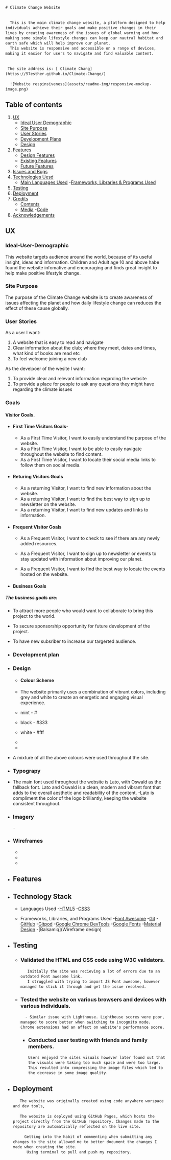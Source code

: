     # Climate Change Website 


      This is the main climate change website, a platform designed to help individuals achieve their goals and make positive changes in their lives by creating awareness of the issues of global warming and how making some simple lifestyle changes can keep our nautral habitat and earth safe which will help improve our planet. 
      This website is responsive and accessible on a range of devices, making it easier for users to navigate and find valuable content.
 
  
     The site address is: [ Climate Chang](https://57esther.github.io/Climate-Change/)

      ![Website respinsiveness](assets/readme-img/responsive-mockup-image.png)


## Table of contents

1. [UX](#UX)
   - [Ideal User Demographic](#Ideal-User-Demographic)
   - [Site Purpose](#site-purpose)
   - [User Stories](#User-Stories)
   - [Development Plans](#Development-Plans)
   - [Design](#Designs)
2. [Features](#Features)
   - [Design Features](#Design-Features)
   - [Existing Features](#Existing-Features)
   - [Future Features](#Future-Features)
3. [Issues and Bugs](#Issues-and-Bugs)
4. [Technologies Uesd](#Technoloies-Used)
   - [Main Languages Used](#Main-Language-Used)
   -[Frameworks, Libraries & Programs Used](#Frameworks,-Libraries-&-Programs-Used)
5. [Testing](#Testing)
6. [Deployment](#Deployment)
7. [Credits](#Credits)
   - [Contents](#Credits)
   - [Media](#Media)
   -[Code](#Code)
8. [Acknowledgements](#Acknowledgements)



## UX

### Ideal-User-Demographic
This website targets audience around the world, because of its useful insight, ideas and information. Children and Adult age 10 and above habe found the website infomative and encouraging and finds great insight to help make positive lifestyle change.

### Site Purpose

The purpose of the Climate Change website is  to create awareness of issues affecting the planet and how daily lifestyle change can reduces the effect of these cause globally.

### User Stories

As a user I want:

1. A website that is easy to read and navigate
2. Clear information about the club; where they meet, dates and times, what kind of books are read etc
3. To feel welcome joining a new club

As the develpoer of the wesite I want:

1. To provide clear and relevant information regarding the website
2. To provide a place for people to ask any questions they might have regarding the climate issues

### Goals

#### Visitor Goals.

-  #### First Time Visitors Goals-

    - As a First Time Visitor, I want to easily understand the purpose of the website.
    - As a First Time Visitor, I want to be able to easily navigate throughout the website to find content.
    - As a First Time Visitor, I want to locate their social media links to follow them on social media.


 -  #### Returing Visitors Goals

    - As a returning Visitor, I want to find new information about the website.
    - As a returning Visitor, I want to find the best way to sign up to newsletter on the website.
    - As a returning Visitor, I want to find new updates and  links to information.

-   #### Frequent Visitor Goals

    - As a Frequent Visitor, I want to check to see if there are any newly added resources.
    - As a Frequent Visitor, I want to sign up to newsletter or events to stay updated with information about improving our planet.

    - As a Frequent Visitor, I want to find the best way to locate the events hosted on the website.


-  #### Business Goals

 ##### The business goals are:

- To attract more people who would want to collaborate to bring this project to the world.
- To secure sponsorship opportunity for future development of the project.
- To have new subsriber to increase our targerted audience.

-  ### Development plan

- ### Design


   - #### Colour Scheme

   - The website primarily uses a combination of vibrant colors, including grey and white to create an energetic and engaging visual experience.

   - mint - #
   - black - #333
   - white - #fff
   -
   -
- A mixture of all the above colours were used throughout the site.




- ### Typograpy

-  The main font used throughout the website is Lato, with Oswald as the fallback font. Lato and Oswald is a clean, modern  and vibrant font that adds to the overall aesthetic and readability of the content.
 -Lato is compliment the color of the logo brilliantly, keeping the website consistent throughout.

- ### Imagery
      -

- ### Wireframes

   -

  -

  -


- ## Features





- ## Technology Stack

   - Languages Used
        -[HTML5]( https://developer.mozilla.org/en-US/docs/Glossary/HTML5)
        -[CSS3]( https://developer.mozilla.org/en-US/docs/Web/CSS)

   - Frameworks, Libraries, and Programs Used 
       -[Font Awesome](https://fontawesome.com/)
       -[Git](https://git-scm.com/)
       -[GitHub](https://github.com/)
       -[Gitpod](https://www.gitpod.io/)
       -[Google Chrome DevTools](https://developer.chrome.com/docs/devtools/) 
       -[Google Fonts](https://fonts.google.com/)
       -[Material Design](https://material.io/resources/color/#!/)
       -[Balsamiq](Wireframe design)

- ## Testing

   - ### Validated the HTML and CSS code using W3C validators.
            Initially the site was recieving a lot of errors due to an outdated Font awesome link.
            I struggled with trying to import JS Font awesome, however managed to stick it through and get the issue resolved.

   - ### Tested the website on various browsers and devices with various individuals.
           - Similar issue with Lighthouse. Lighthouse scores were poor, managed to score better when switching to incognito mode. Chrome extensions had an affect on website's performance score.

       - ### Conducted user testing with friends and family members.
             Users enjoyed the sites visuals however later found out that the visuals were taking too much space and were too large. This resulted into compressing the image files which led to the decrease in some image quality.

- ## Deployment
         
         The website was originally created using code anywhere worspace and dev tools,

         The website is deployed using GitHub Pages, which hosts the project directly from the GitHub repository. Changes made to the repository are automatically reflected on the live site.

           Getting into the habit of commenting when submitting any changes to the site allowed me to better document the changes I made when creating the site. 
            Using terminal to pull and push my repository.






